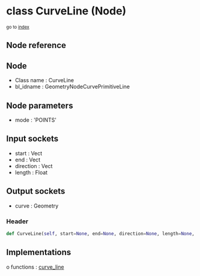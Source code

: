 # class CurveLine (Node)

<sub>go to [index](/docs/index.md)</sub>

## Node reference

Node
----
 - Class name : CurveLine
 - bl_idname : GeometryNodeCurvePrimitiveLine

Node parameters
---------------
 - mode : 'POINTS'

Input sockets
-------------
 - start : Vect
 - end : Vect
 - direction : Vect
 - length : Float

Output sockets
--------------
 - curve : Geometry

### Header

``` python
def CurveLine(self, start=None, end=None, direction=None, length=None, mode='POINTS', node_label=None, node_color=None):
```

## Implementations

o functions : [curve_line](#curve_line)

